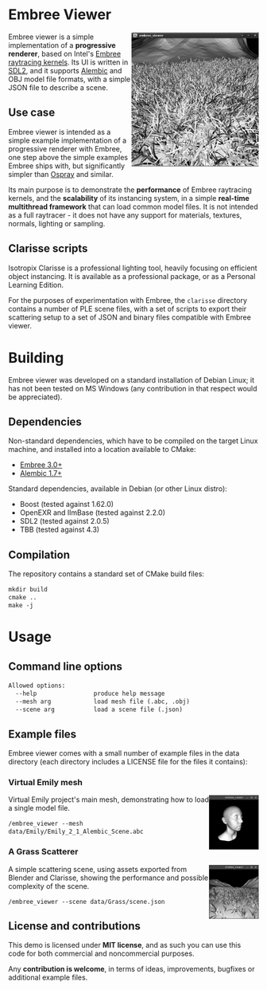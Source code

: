 # Embree Viewer

<img align="right" src="preview.gif">

Embree viewer is a simple implementation of a **progressive renderer**, based on Intel's [Embree raytracing kernels](https://embree.github.io/). Its UI is written in [SDL2](https://www.libsdl.org/), and it supports [Alembic](http://www.alembic.io/) and OBJ model file formats, with a simple JSON file to describe a scene.

## Use case

Embree viewer is intended as a simple example implementation of a progressive renderer with Embree, one step above the simple examples Embree ships with, but significantly simpler than [Ospray](https://github.com/ospray/ospray) and similar.

Its main purpose is to demonstrate the **performance** of Embree raytracing kernels, and the **scalability** of its instancing system, in a simple **real-time multithread framework** that can load common model files. It is not intended as a full raytracer - it does not have any support for materials, textures, normals, lighting or sampling.

## Clarisse scripts

Isotropix Clarisse is a professional lighting tool, heavily focusing on efficient object instancing. It is available as a professional package, or as a Personal Learning Edition.

For the purposes of experimentation with Embree, the `clarisse` directory contains a number of PLE scene files, with a set of scripts to export their scattering setup to a set of JSON and binary files compatible with Embree viewer.

# Building

Embree viewer was developed on a standard installation of Debian Linux; it has not been tested on MS Windows (any contribution in that respect would be appreciated).

## Dependencies

Non-standard dependencies, which have to be compiled on the target Linux machine, and installed into a location available to CMake:

- [Embree 3.0+](https://github.com/embree/embree/releases)
- [Alembic 1.7+](https://github.com/alembic/alembic/releases)

Standard dependencies, available in Debian (or other Linux distro):

- Boost (tested against 1.62.0)
- OpenEXR and IlmBase (tested against 2.2.0)
- SDL2 (tested against 2.0.5)
- TBB (tested against 4.3)

## Compilation

The repository contains a standard set of CMake build files:

```
mkdir build
cmake ..
make -j
```

# Usage

## Command line options

```
Allowed options:
  --help                produce help message
  --mesh arg            load mesh file (.abc, .obj)
  --scene arg           load a scene file (.json)
```

## Example files

Embree viewer comes with a small number of example files in the data directory (each directory includes a LICENSE file for the files it contains):

### Virtual Emily mesh

<img align="right" src="emily.png" width="100">

Virtual Emily project's main mesh, demonstrating how to load a single model file.

```
/embree_viewer --mesh data/Emily/Emily_2_1_Alembic_Scene.abc
```

### A Grass Scatterer

<img align="right" src="grass.png" width="100">

A simple scattering scene, using assets exported from Blender and Clarisse, showing the performance and possible complexity of the scene.

```
/embree_viewer --scene data/Grass/scene.json
```

## License and contributions

This demo is licensed under **MIT license**, and as such you can use this code for both commercial and noncommercial purposes.

Any **contribution is welcome**, in terms of ideas, improvements, bugfixes or additional example files.
